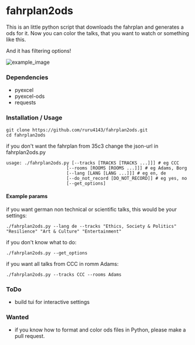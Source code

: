 # fahrplan2ods

This is an little python script that downloads the fahrplan and generates a ods for it. Now you can color the talks, that you want to watch or something like this.

And it has filtering options!

![example_image](https://github.com/ruru4143/fahrplan2ods/blob/master/example_ods.png)

### Dependencies
* pyexcel
* pyexcel-ods
* requests

### Installation / Usage
    
    git clone https://github.com/ruru4143/fahrplan2ods.git
    cd fahrplan2ods
    
if you don't want the fahrplan from 35c3 change the json-url in fahrplan2ods.py

    usage: ./fahrplan2ods.py [--tracks [TRACKS [TRACKS ...]]] # eg CCC
                           [--rooms [ROOMS [ROOMS ...]]] # eg Adams, Borg
                           [--lang [LANG [LANG ...]]] # eg en, de
                           [--do_not_record [DO_NOT_RECORD]] # eg yes, no
                           [--get_options]


#### Example params
if you want german non technical or scientific talks, this would be your settings:

    ./fahrplan2ods.py --lang de --tracks "Ethics, Society & Politics" "Resilience" "Art & Culture" "Entertainment"

if you don't know what to do:
    
    ./fahrplan2ods.py --get_options

if you want all talks from CCC in romm Adams:

    ./fahrplan2ods.py --tracks CCC --rooms Adams


### ToDo
* build tui for interactive settings

### Wanted
* if you know how to format and color ods files in Python, please make a pull request.

